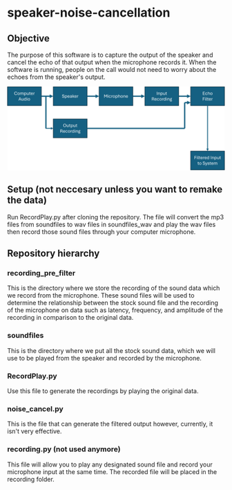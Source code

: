 # speaker-noise-cancellation

## Objective
The purpose of this software is to capture the output of the speaker and cancel the echo of that output when the microphone records it. When the software is running, people on the call would not need to worry about the echoes from the speaker's output. 

![alt text](readme_images/Hierarchy.png)

## Setup (not neccesary unless you want to remake the data)

Run RecordPlay.py after cloning the repository. The file will convert the mp3 files from soundfiles to wav files in soundfiles_wav and play the wav files then record those sound files through your computer microphone. 


## Repository hierarchy 

### recording_pre_filter 
This is the directory where we store the recording of the sound data which we record from the microphone. These sound files will be used to determine the relationship between the stock sound file and the recording of the microphone on data such as latency, frequency, and amplitude of the recording in comparison to the original data. 

### soundfiles 
This is the directory where we put all the stock sound data, which we will use to be played from the speaker and recorded by the microphone.  

### RecordPlay.py
Use this file to generate the recordings by playing the original data. 

### noise_cancel.py 
This is the file that can generate the filtered output however, currently, it isn't very effective. 

### recording.py (not used anymore)
This file will allow you to play any designated sound file and record your microphone input at the same time. The recorded file will be placed in the recording folder. 
